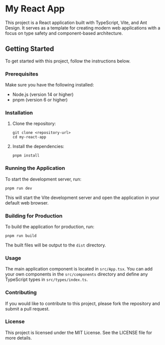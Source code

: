 # My React App

This project is a React application built with TypeScript, Vite, and Ant Design. It serves as a template for creating modern web applications with a focus on type safety and component-based architecture.

## Getting Started

To get started with this project, follow the instructions below.

### Prerequisites

Make sure you have the following installed:

- Node.js (version 14 or higher)
- pnpm (version 6 or higher)

### Installation

1. Clone the repository:

   ```
   git clone <repository-url>
   cd my-react-app
   ```

2. Install the dependencies:

   ```
   pnpm install
   ```

### Running the Application

To start the development server, run:

```
pnpm run dev
```

This will start the Vite development server and open the application in your default web browser.

### Building for Production

To build the application for production, run:

```
pnpm run build
```

The built files will be output to the `dist` directory.

### Usage

The main application component is located in `src/App.tsx`. You can add your own components in the `src/components` directory and define any TypeScript types in `src/types/index.ts`.

### Contributing

If you would like to contribute to this project, please fork the repository and submit a pull request.

### License

This project is licensed under the MIT License. See the LICENSE file for more details.